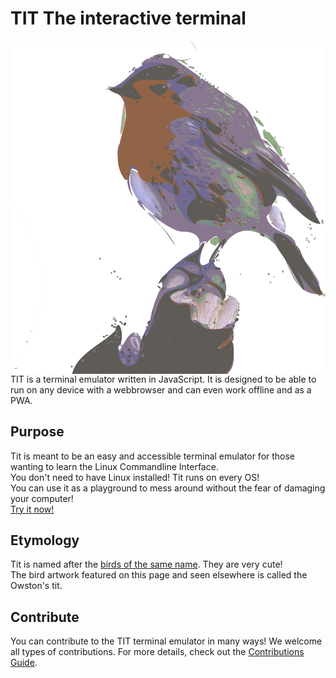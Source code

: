 # TIT The interactive terminal 
<img src="https://raw.githubusercontent.com/taha-mcp/terminal-wiki/master/Media/Tit-logo.png" width="500" align="right">
TIT is a terminal emulator written in JavaScript. It is designed to be able to run on any device with a webbrowser and can even work offline and as a PWA.  
  
## Purpose
Tit is meant to be an easy and accessible terminal emulator for those wanting to learn the Linux Commandline Interface.  
You don't need to have Linux installed! Tit runs on every OS!  
You can use it as a playground to mess around without the fear of damaging your computer!  
[Try it now!](https://github.com/taha-mcp/interactive-terminal)  

## Etymology
Tit is named after the [birds of the same name](https://en.wikipedia.org/wiki/Tit_(bird)). They are very cute!  
The bird artwork featured on this page and seen elsewhere is called the Owston's tit.

## Contribute
You can contribute to the TIT terminal emulator in many ways! We welcome all types of contributions. For more details, check out the [Contributions Guide](/wiki/Contribution%20Guide.md).
